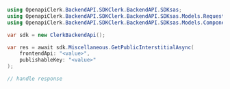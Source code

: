 <!-- Start SDK Example Usage [usage] -->
```csharp
using OpenapiClerk.BackendAPI.SDKClerk.BackendAPI.SDKsas;
using OpenapiClerk.BackendAPI.SDKClerk.BackendAPI.SDKsas.Models.Requests;
using OpenapiClerk.BackendAPI.SDKClerk.BackendAPI.SDKsas.Models.Components;

var sdk = new ClerkBackendApi();

var res = await sdk.Miscellaneous.GetPublicInterstitialAsync(
    frontendApi: "<value>",
    publishableKey: "<value>"
);

// handle response
```
<!-- End SDK Example Usage [usage] -->